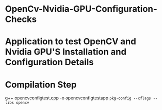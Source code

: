 # OpenCv-Nvidia-GPU-Configuration-Checks
# Application to test OpenCV and Nvidia GPU'S Installation and Configuration Details
# Compilation Step
g++ opencvconfigtest.cpp -o opencvconfigtestapp `pkg-config --cflags --libs opencv`


